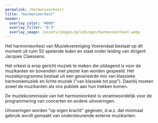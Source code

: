 ```yaml
---
permalink: /harmonieorkest/
title: "Harmonieorkest"
header:
  overlay_color: "#000"
  overlay_filter: "0.5"
  overlay_image: /assets/images/geledingen/harmonieorkest.webp
---
```


Het harmonieorkest van Muziekvereniging Voerendaal bestaat op dit moment uit ruim 50 spelende leden en staat onder leiding van dirigent Jacques Claessens.

Het orkest is erop gericht muziek te maken die uitdagend is voor de muzikanten en bovendien met plezier kan worden gespeeld. 
Het muziekprogramma bestaat uit een gevarieerde mix van klassieke harmoniemuziek en lichte muziek
("van klassiek tot pop"). Daarbij moeten zowel de muzikanten als ons publiek aan hun trekken komen.

De muziekcommissie van het harmonieorkest is verantwoordelijk voor de programmering van concerten en andere uitvoeringen.

Uitvoeringen worden "op eigen kracht" gegeven, d.w.z. dat minimaal gebruik wordt gemaakt van ondersteunende externe muzikanten.
